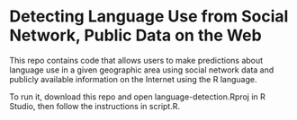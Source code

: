 # Detecting Language Use from Social Network, Public Data on the Web

This repo contains code that allows users to make predictions about language use in a given geographic area using social network data and publicly available information on the Internet using the R language.   

To run it, download this repo and open language-detection.Rproj in R Studio, then follow the instructions in script.R.   
